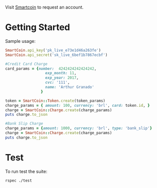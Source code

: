 Visit [Smartcoin](https://smartcoin.com.br/) to request an account.

Getting Started
===============

Sample usage:

```ruby
SmartCoin.api_key('pk_live_e73e1d46a263fe')
SmartCoin.api_secret('sk_live_6bef1b7867ecbf')

#Credit Card Charge
card_params = {number:  4242424242424242,
	              exp_month: 11,
	              exp_year: 2017,
	              cvc: '111',
	              name: 'Arthur Granado'
	            }

token = SmartCoin::Token.create(token_params)
charge_params = { amount: 100, currency: 'brl', card: token.id, }
charge = SmartCoin::Charge.create(charge_params)
puts charge.to_json

#Bank Slip Charge
charge_params = {amount: 1000, currency: 'brl', type: 'bank_slip'}
charge = SmartCoin::Charge.create(charge_params)
puts charge.to_json
```

Test
====

To run test the suite:

```
rspec ./test
```
